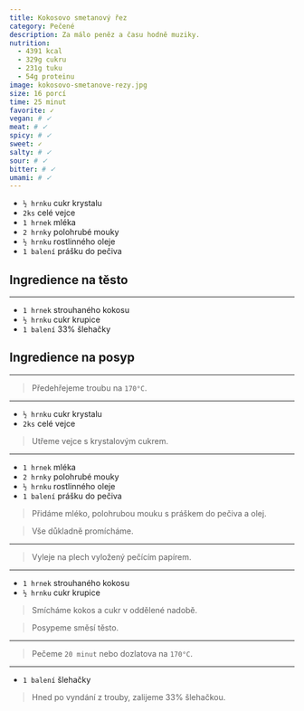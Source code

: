 ```yaml
---
title: Kokosovo smetanový řez
category: Pečené
description: Za málo peněz a času hodně muziky.
nutrition:
  - 4391 kcal
  - 329g cukru
  - 231g tuku
  - 54g proteinu
image: kokosovo-smetanove-rezy.jpg
size: 16 porcí
time: 25 minut
favorite: ✓
vegan: # ✓
meat: # ✓
spicy: # ✓
sweet: ✓
salty: # ✓
sour: # ✓
bitter: # ✓
umami: # ✓
---
```


* `½ hrnku` cukr krystalu
* `2ks` celé vejce
* `1 hrnek` mléka
* `2 hrnky` polohrubé mouky
* `½ hrnku` rostlinného oleje
* `1 balení` prášku do pečiva

## **Ingredience na těsto**

---

* `1 hrnek` strouhaného kokosu
* `½ hrnku` cukr krupice
* `1 balení` 33% šlehačky

## **Ingredience na posyp**

---

> Předehřejeme troubu na `170°C`.

---

* `½ hrnku` cukr krystalu
* `2ks` celé vejce

> Utřeme vejce s krystalovým cukrem.

---

* `1 hrnek` mléka
* `2 hrnky` polohrubé mouky
* `½ hrnku` rostlinného oleje
* `1 balení` prášku do pečiva

> Přidáme mléko, polohrubou mouku s práškem do pečiva a olej.

> Vše důkladně promícháme.

---

> Vyleje na plech vyložený pečícím papírem.

---

* `1 hrnek` strouhaného kokosu
* `½ hrnku` cukr krupice

> Smícháme kokos a cukr v oddělené nadobě.

> Posypeme směsí těsto.

---

> Pečeme `20 minut` nebo dozlatova na `170°C`.

---

* `1 balení` šlehačky

> Hned po vyndání z trouby, zalijeme 33% šlehačkou.



